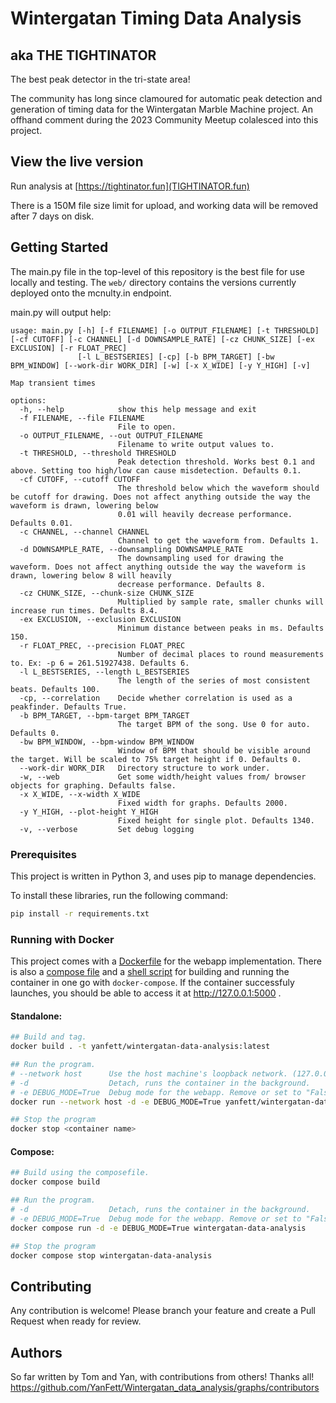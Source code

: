# Wintergatan Timing Data Analysis
## aka THE TIGHTINATOR

The best peak detector in the tri-state area!

The community has long since clamoured for automatic peak detection and generation of timing data for the Wintergatan Marble Machine project. An offhand comment during the 2023 Community Meetup colalesced into this project.

## View the live version

Run analysis at [https://tightinator.fun](TIGHTINATOR.fun)

There is a 150M file size limit for upload, and working data will be removed after 7 days on disk.


## Getting Started

The main.py file in the top-level of this repository is the best file for use locally and testing. The `web/` directory contains the versions currently deployed onto the mcnulty.in endpoint.

main.py will output help:
```
usage: main.py [-h] [-f FILENAME] [-o OUTPUT_FILENAME] [-t THRESHOLD] [-cf CUTOFF] [-c CHANNEL] [-d DOWNSAMPLE_RATE] [-cz CHUNK_SIZE] [-ex EXCLUSION] [-r FLOAT_PREC]
               [-l L_BESTSERIES] [-cp] [-b BPM_TARGET] [-bw BPM_WINDOW] [--work-dir WORK_DIR] [-w] [-x X_WIDE] [-y Y_HIGH] [-v]

Map transient times

options:
  -h, --help            show this help message and exit
  -f FILENAME, --file FILENAME
                        File to open.
  -o OUTPUT_FILENAME, --out OUTPUT_FILENAME
                        Filename to write output values to.
  -t THRESHOLD, --threshold THRESHOLD
                        Peak detection threshold. Works best 0.1 and above. Setting too high/low can cause misdetection. Defaults 0.1.
  -cf CUTOFF, --cutoff CUTOFF
                        The threshold below which the waveform should be cutoff for drawing. Does not affect anything outside the way the waveform is drawn, lowering below
                        0.01 will heavily decrease performance. Defaults 0.01.
  -c CHANNEL, --channel CHANNEL
                        Channel to get the waveform from. Defaults 1.
  -d DOWNSAMPLE_RATE, --downsampling DOWNSAMPLE_RATE
                        The downsampling used for drawing the waveform. Does not affect anything outside the way the waveform is drawn, lowering below 8 will heavily
                        decrease performance. Defaults 8.
  -cz CHUNK_SIZE, --chunk-size CHUNK_SIZE
                        Multiplied by sample rate, smaller chunks will increase run times. Defaults 8.4.
  -ex EXCLUSION, --exclusion EXCLUSION
                        Minimum distance between peaks in ms. Defaults 150.
  -r FLOAT_PREC, --precision FLOAT_PREC
                        Number of decimal places to round measurements to. Ex: -p 6 = 261.51927438. Defaults 6.
  -l L_BESTSERIES, --length L_BESTSERIES
                        The length of the series of most consistent beats. Defaults 100.
  -cp, --correlation    Decide whether correlation is used as a peakfinder. Defaults True.
  -b BPM_TARGET, --bpm-target BPM_TARGET
                        The target BPM of the song. Use 0 for auto. Defaults 0.
  -bw BPM_WINDOW, --bpm-window BPM_WINDOW
                        Window of BPM that should be visible around the target. Will be scaled to 75% target height if 0. Defaults 0.
  --work-dir WORK_DIR   Directory structure to work under.
  -w, --web             Get some width/height values from/ browser objects for graphing. Defaults false.
  -x X_WIDE, --x-width X_WIDE
                        Fixed width for graphs. Defaults 2000.
  -y Y_HIGH, --plot-height Y_HIGH
                        Fixed height for single plot. Defaults 1340.
  -v, --verbose         Set debug logging
```

### Prerequisites

This project is written in Python 3, and uses pip to manage dependencies.

To install these libraries, run the following command:
```bash
pip install -r requirements.txt
```

### Running with Docker
This project comes with a [Dockerfile](./Dockerfile) for the webapp implementation. There is also a [compose file](./docker-compose.yml) and a [shell script](./docker.sh) for building and running the container in one go with `docker-compose`. If the container successfuly launches, you should be able to access it at http://127.0.0.1:5000 .

#### Standalone:
```sh
## Build and tag.
docker build . -t yanfett/wintergatan-data-analysis:latest

## Run the program.
# --network host      Use the host machine's loopback network. (127.0.0.1)
# -d                  Detach, runs the container in the background.
# -e DEBUG_MODE=True  Debug mode for the webapp. Remove or set to "False" to turn off.
docker run --network host -d -e DEBUG_MODE=True yanfett/wintergatan-data-analysis:latest

## Stop the program
docker stop <container name>
```

#### Compose:
```sh
## Build using the composefile.
docker compose build

## Run the program.
# -d                  Detach, runs the container in the background.
# -e DEBUG_MODE=True  Debug mode for the webapp. Remove or set to "False" to turn off.
docker compose run -d -e DEBUG_MODE=True wintergatan-data-analysis

## Stop the program
docker compose stop wintergatan-data-analysis
```

## Contributing

Any contribution is welcome! Please branch your feature and create a Pull Request when ready for review.


## Authors

So far written by Tom and Yan, with contributions from others! Thanks all!
https://github.com/YanFett/Wintergatan_data_analysis/graphs/contributors

